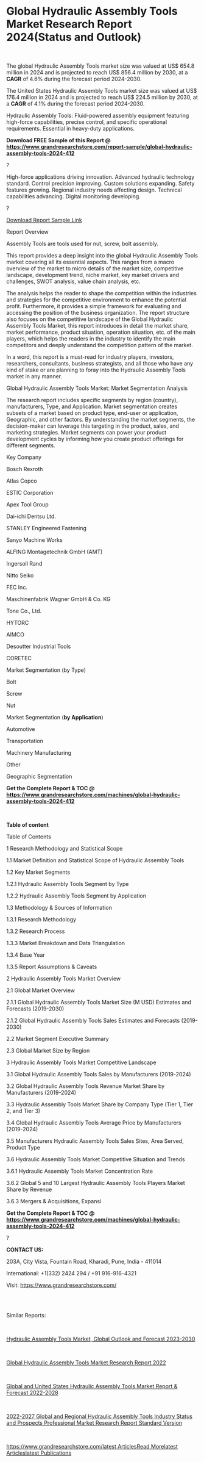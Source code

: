 <h1>Global Hydraulic Assembly Tools Market Research Report 2024(Status and Outlook)</h1><br/><p>The global Hydraulic Assembly Tools market size was valued at US$ 654.8 million in 2024 and is projected to reach US$ 856.4 million by 2030, at a <strong>CAGR</strong> of 4.6% during the forecast period 2024-2030.</p>
 
 
 
 <p>The United States Hydraulic Assembly Tools market size was valued at US$ 176.4 million in 2024 and is projected to reach US$ 224.5 million by 2030, at a <strong>CAGR</strong> of 4.1% during the forecast period 2024-2030.</p>
 
 
 
 <p>Hydraulic Assembly Tools: Fluid-powered assembly equipment featuring high-force capabilities, precise control, and specific operational requirements. Essential in heavy-duty applications.</p>
 
 
 
 <div><b>Download FREE Sample of this Report @ <a href="https://www.grandresearchstore.com/report-sample/global-hydraulic-assembly-tools-2024-412">https://www.grandresearchstore.com/report-sample/global-hydraulic-assembly-tools-2024-412</a></b></div>
 
 
 
 <p>? </p>
 
 
 
 <p>High-force applications driving innovation. Advanced hydraulic technology standard. Control precision improving. Custom solutions expanding. Safety features growing. Regional industry needs affecting design. Technical capabilities advancing. Digital monitoring developing.</p>
 
 
 
 <p>? </p>
 
 
 
 <p><a href="https://www.grandresearchstore.com/mr-admin/report-sample/global-hydraulic-assembly-tools-2024-412">Download Report Sample Link</a></p>
 
 
 
 <p>Report Overview</p>
 
 
 
 <p>Assembly Tools are tools used for nut, screw, bolt assembly.</p>
 
 
 
 <p>This report provides a deep insight into the global Hydraulic Assembly Tools market covering all its essential aspects. This ranges from a macro overview of the market to micro details of the market size, competitive landscape, development trend, niche market, key market drivers and challenges, SWOT analysis, value chain analysis, etc.</p>
 
 
 
 <p>The analysis helps the reader to shape the competition within the industries and strategies for the competitive environment to enhance the potential profit. Furthermore, it provides a simple framework for evaluating and accessing the position of the business organization. The report structure also focuses on the competitive landscape of the Global Hydraulic Assembly Tools Market, this report introduces in detail the market share, market performance, product situation, operation situation, etc. of the main players, which helps the readers in the industry to identify the main competitors and deeply understand the competition pattern of the market.</p>
 
 
 
 <p>In a word, this report is a must-read for industry players, investors, researchers, consultants, business strategists, and all those who have any kind of stake or are planning to foray into the Hydraulic Assembly Tools market in any manner.</p>
 
 
 
 <p>Global Hydraulic Assembly Tools Market: Market Segmentation Analysis</p>
 
 
 
 <p>The research report includes specific segments by region (country), manufacturers, Type, and Application. Market segmentation creates subsets of a market based on product type, end-user or application, Geographic, and other factors. By understanding the market segments, the decision-maker can leverage this targeting in the product, sales, and marketing strategies. Market segments can power your product development cycles by informing how you create product offerings for different segments.</p>
 
 
 
 <p>Key Company</p>
 
 
 
 <p>Bosch Rexroth</p>
 
 
 
 <p>Atlas Copco</p>
 
 
 
 <p>ESTIC Corporation</p>
 
 
 
 <p>Apex Tool Group</p>
 
 
 
 <p>Dai-ichi Dentsu Ltd.</p>
 
 
 
 <p>STANLEY Engineered Fastening</p>
 
 
 
 <p>Sanyo Machine Works</p>
 
 
 
 <p>ALFING Montagetechnik GmbH (AMT)</p>
 
 
 
 <p>Ingersoll Rand</p>
 
 
 
 <p>Nitto Seiko</p>
 
 
 
 <p>FEC Inc.</p>
 
 
 
 <p>Maschinenfabrik Wagner GmbH & Co. KG</p>
 
 
 
 <p>Tone Co., Ltd.</p>
 
 
 
 <p>HYTORC</p>
 
 
 
 <p>AIMCO</p>
 
 
 
 <p>Desoutter Industrial Tools</p>
 
 
 
 <p>CORETEC</p>
 
 
 
 <p>Market Segmentation (by Type)</p>
 
 
 
 <p>Bolt</p>
 
 
 
 <p>Screw</p>
 
 
 
 <p>Nut</p>
 
 
 
 <p>Market Segmentation (<strong>by Application</strong>)</p>
 
 
 
 <p>Automotive</p>
 
 
 
 <p>Transportation</p>
 
 
 
 <p>Machinery Manufacturing</p>
 
 
 
 <p>Other</p>
 
 
 
 <p>Geographic Segmentation</p>
 
 
 
 <div><b>Get the Complete Report & TOC @ <a href="https://www.grandresearchstore.com/machines/global-hydraulic-assembly-tools-2024-412">https://www.grandresearchstore.com/machines/global-hydraulic-assembly-tools-2024-412</a></b></div>
 
 
 
 <p><br />
 
 <b>Table of content</b></p>
 
 
 
 <p>Table of Contents<br />
 
 1 Research Methodology and Statistical Scope<br />
 
 1.1 Market Definition and Statistical Scope of Hydraulic Assembly Tools<br />
 
 1.2 Key Market Segments<br />
 
 1.2.1 Hydraulic Assembly Tools Segment by Type<br />
 
 1.2.2 Hydraulic Assembly Tools Segment by Application<br />
 
 1.3 Methodology & Sources of Information<br />
 
 1.3.1 Research Methodology<br />
 
 1.3.2 Research Process<br />
 
 1.3.3 Market Breakdown and Data Triangulation<br />
 
 1.3.4 Base Year<br />
 
 1.3.5 Report Assumptions & Caveats<br />
 
 2 Hydraulic Assembly Tools Market Overview<br />
 
 2.1 Global Market Overview<br />
 
 2.1.1 Global Hydraulic Assembly Tools Market Size (M USD) Estimates and Forecasts (2019-2030)<br />
 
 2.1.2 Global Hydraulic Assembly Tools Sales Estimates and Forecasts (2019-2030)<br />
 
 2.2 Market Segment Executive Summary<br />
 
 2.3 Global Market Size by Region<br />
 
 3 Hydraulic Assembly Tools Market Competitive Landscape<br />
 
 3.1 Global Hydraulic Assembly Tools Sales by Manufacturers (2019-2024)<br />
 
 3.2 Global Hydraulic Assembly Tools Revenue Market Share by Manufacturers (2019-2024)<br />
 
 3.3 Hydraulic Assembly Tools Market Share by Company Type (Tier 1, Tier 2, and Tier 3)<br />
 
 3.4 Global Hydraulic Assembly Tools Average Price by Manufacturers (2019-2024)<br />
 
 3.5 Manufacturers Hydraulic Assembly Tools Sales Sites, Area Served, Product Type<br />
 
 3.6 Hydraulic Assembly Tools Market Competitive Situation and Trends<br />
 
 3.6.1 Hydraulic Assembly Tools Market Concentration Rate<br />
 
 3.6.2 Global 5 and 10 Largest Hydraulic Assembly Tools Players Market Share by Revenue<br />
 
 3.6.3 Mergers & Acquisitions, Expansi</p>
 
 
 
 <div><b>Get the Complete Report & TOC @ <a href="https://www.grandresearchstore.com/machines/global-hydraulic-assembly-tools-2024-412">https://www.grandresearchstore.com/machines/global-hydraulic-assembly-tools-2024-412</a></b></div>
 
 
 
 <p>? </p>
 
 
 
 <p><b>CONTACT US:</b><br />
 
 203A, City Vista, Fountain Road, Kharadi, Pune, India - 411014<br />
 
 International: +1(332) 2424 294 / +91 916-916-4321<br />
 
 Visit: <a href="https://www.grandresearchstore.com/">https://www.grandresearchstore.com/</a><br />
 
 <br />
 
 <br />
 
 Similar Reports:<br />
 
 <br />
 
 <a href="https://www.grandresearchstore.com/machines/global-hydraulic-assembly-tools-forecast-2023-2030-103">Hydraulic Assembly Tools Market, Global Outlook and Forecast 2023-2030</a><br />
 
 <br />
 
 <a href="https://www.grandresearchstore.com/machines/global-hydraulic-assembly-tools-2022-91">Global Hydraulic Assembly Tools Market Research Report 2022</a><br />
 
 <br />
 
 <a href="https://www.grandresearchstore.com/machines/global-united-states-hydraulic-assembly-tools-2022-2028-884">Global and United States Hydraulic Assembly Tools Market Report & Forecast 2022-2028</a><br />
 
 <br />
 
 <a href="https://www.grandresearchstore.com/machines/global-regional-hydraulic-assembly-tools-2022-2027-264">2022-2027 Global and Regional Hydraulic Assembly Tools Industry Status and Prospects Professional Market Research Report Standard Version</a><br />
 
 <br />
 
 <a href="https://gyeongbokgung.com">https://www.grandresearchstore.com/</a><a href="https://hallyeomaritime.com">latest Articles</a><a href="https://jingwansa.com">Read More</a><a href="https://nguoiviet.jp/">latest Articles</a><a href="https://www.intelmarketresearch.com/">latest Publications</a></p>
